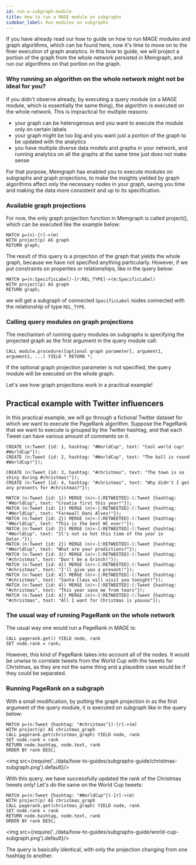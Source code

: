 ```yaml
---
id: run-a-subgraph-module
title: How to run a MAGE module on subgraphs
sidebar_label: Run modules on subgraphs
---
```


If you have already read our how to guide on how to run MAGE modules and graph algorithms,
which can be found here, now it's time to move on to the finer execution of graph analytics.
In this how to guide, we will project a portion of the graph from the whole network persisted in 
Memgraph, and run our algorithms on that portion on the graph.

### Why running an algorithm on the whole network might not be ideal for you?

If you didn't observe already, by executing a query module (or a MAGE module, which is essentially
the same thing), the algorithm is executed on the whole network. This is impractical for multiple
reasons:
- your graph can be heterogenous and you want to execute the module only on certain labels
- your graph might be too big and you want just a portion of the graph to be updated
with the analytics
- you have multiple diverse data models and graphs in your network, and
running analytics on all the graphs at the same time just does not make sense

For that purpose, Memgraph has enabled you to execute modules on subgraphs and graph
projections, to make the insights yielded by graph algorithms affect only the
necessary nodes in your graph, saving you time and making the data more consistent
and up to its specification.

### Available graph projections

For now, the only graph projection function in Memgraph is called project(),
which can be executed like the example below: 

```cypher
MATCH p=(n)-[r]->(m)
WITH project(p) AS graph
RETURN graph;
```

The result of this query is a projection of the graph that yields the whole graph,
because we have not specified anything particularly. However, if we put constraints on
properties or relationships, like in the query below:

```cypher
MATCH p=(n:SpecificLabel)-[r:REL_TYPE]->(m:SpecificLabel)
WITH project(p) AS graph
RETURN graph;
```

we will get a subgraph of connected `SpecificLabel` nodes connected with the relationship
of type `REL_TYPE`.

### Calling query modules on graph projections

The mechanism of running query modules on subgraphs is specifying the projected graph as the
first argument in the query module call:

```cypher
CALL module.procedure([optional graph parameter], argument1, argument2, ...) YIELD * RETURN *;
```

If the optional graph projection parameter is not specified, the query module will be executed on the
whole graph.

Let's see how graph projections work in a practical example!


## Practical example with Twitter influencers

In this practical example, we will go through a fictional Twitter dataset for which we
want to execute the PageRank algorithm.
Suppose the PageRank that we want to execute is grouped by the Twitter hashtag, and that
each Tweet can have various amount of comments on it.

```cypher
CREATE (n:Tweet {id: 1, hashtag: "#WorldCup", text: "Cool world cup! #WorldCup"});
CREATE (n:Tweet {id: 2, hashtag: "#WorldCup", text: "The ball is round #WorldCup!"});

CREATE (n:Tweet {id: 3, hashtag: "#christmas", text: "The town is so shiny during #christmas!"});
CREATE (n:Tweet {id: 4, hashtag: "#christmas", text: "Why didn't I get any presents for #christmas?"});

MATCH (n:Tweet {id: 1}) MERGE (n)<-[:RETWEETED]-(:Tweet {hashtag: "#WorldCup", text: "Croatia first this year!"});
MATCH (n:Tweet {id: 1}) MERGE (n)<-[:RETWEETED]-(:Tweet {hashtag: "#WorldCup", text: "Farewall Dani Alves!"});
MATCH (n:Tweet {id: 2}) MERGE (n)<-[:RETWEETED]-(:Tweet {hashtag: "#WorldCup", text: "This is the best WC ever!"});
MATCH (n:Tweet {id: 2}) MERGE (n)<-[:RETWEETED]-(:Tweet {hashtag: "#WorldCup", text: "It's not so hot this time of the year in Qatar."});
MATCH (n:Tweet {id: 2}) MERGE (n)<-[:RETWEETED]-(:Tweet {hashtag: "#WorldCup", text: "What are your predictions?"});
MATCH (n:Tweet {id: 3}) MERGE (n)<-[:RETWEETED]-(:Tweet {hashtag: "#christmas", text: "Don't be a Grinch!"});
MATCH (n:Tweet {id: 4}) MERGE (n)<-[:RETWEETED]-(:Tweet {hashtag: "#christmas", text: "I'll give you a present!"});
MATCH (n:Tweet {id: 4}) MERGE (n)<-[:RETWEETED]-(:Tweet {hashtag: "#christmas", text: "Santa Claus will visit you tonight!"});
MATCH (n:Tweet {id: 4}) MERGE (n)<-[:RETWEETED]-(:Tweet {hashtag: "#christmas", text: "This year save me from tears"});
MATCH (n:Tweet {id: 4}) MERGE (n)<-[:RETWEETED]-(:Tweet {hashtag: "#christmas", text: "All I want for Christmas is youuuu"});
```

### The usual way of running PageRank on the whole network

The usual way one would run a PageRank in MAGE is:

```cypher
CALL pagerank.get() YIELD node, rank
SET node.rank = rank;
```

However, this kind of PageRank takes into account all of the nodes. It would be unwise to correlate tweets from the
World Cup with the tweets for Christmas, as they are not the same thing and a plausible case would be if they
could be separated.

### Running PageRank on a subgraph

With a small modification, by putting the graph projection in as the first argument of the query module, it is 
executed on subgraph like in the query below:

```cypher
MATCH p=(n:Tweet {hashtag: "#christmas"})-[r]->(m)
WITH project(p) AS christmas_graph
CALL pagerank.get(christmas_graph) YIELD node, rank
SET node.rank = rank
RETURN node.hashtag, node.text, rank
ORDER BY rank DESC;
```

<img src={require('../data/how-to-guides/subgraphs-guide/christmas-subgraph.png').default}/>

With this query, we have successfully updated the rank of the Christmas tweets only! Let's do the same
on the World Cup tweets:

```cypher
MATCH p=(n:Tweet {hashtag: "#WorldCup"})-[r]->(m)
WITH project(p) AS christmas_graph
CALL pagerank.get(christmas_graph) YIELD node, rank
SET node.rank = rank
RETURN node.hashtag, node.text, rank
ORDER BY rank DESC;
```

<img src={require('../data/how-to-guides/subgraphs-guide/world-cup-subgraph.png').default}/>

The query is basically identical, with only the projection changing from one hashtag to another.